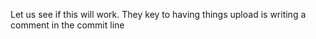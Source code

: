 Let us see if this will work. They key to having things upload is writing a comment in the commit line
